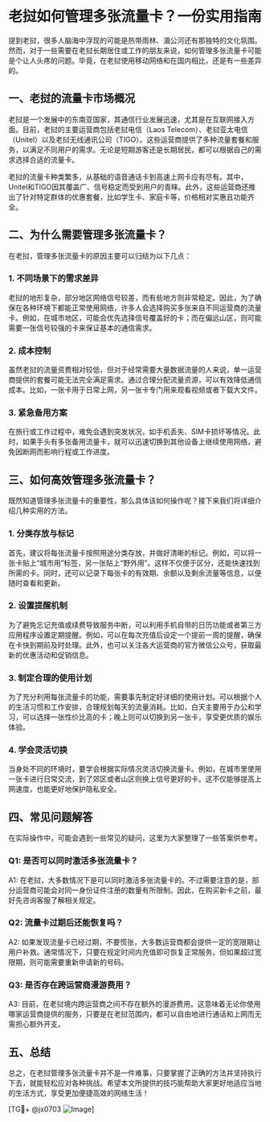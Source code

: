 # 老挝如何管理多张流量卡？一份实用指南

提到老挝，很多人脑海中浮现的可能是热带雨林、湄公河还有那独特的文化氛围。然而，对于一些需要在老挝长期居住或工作的朋友来说，如何管理多张流量卡可能是个让人头疼的问题。毕竟，在老挝使用移动网络和在国内相比，还是有一些差异的。

## 一、老挝的流量卡市场概况

老挝是一个发展中的东南亚国家，其通信行业发展迅速，尤其是在互联网接入方面。目前，老挝的主要运营商包括老挝电信（Laos Telecom）、老挝亚太电信（Unitel）以及老挝无线通讯公司（TIGO）。这些运营商提供了多种流量套餐和服务，以满足不同用户的需求。无论是短期游客还是长期居民，都可以根据自己的需求选择合适的流量卡。

老挝的流量卡种类繁多，从基础的语音通话卡到高速上网卡应有尽有。其中，Unitel和TIGO因其覆盖广、信号稳定而受到用户的青睐。此外，这些运营商还推出了针对特定群体的优惠套餐，比如学生卡、家庭卡等，价格相对实惠且功能齐全。

## 二、为什么需要管理多张流量卡？

在老挝，管理多张流量卡的原因主要可以归结为以下几点：

### 1. 不同场景下的需求差异

老挝的地形复杂，部分地区网络信号较差，而有些地方则非常稳定。因此，为了确保在各种环境下都能正常使用网络，许多人会选择购买多张来自不同运营商的流量卡。例如，在城市地区，可能会优先选择信号覆盖好的卡；而在偏远山区，则可能需要一张信号较强的卡来保证基本的通信需求。

### 2. 成本控制

虽然老挝的流量资费相对较低，但对于经常需要大量数据流量的人来说，单一运营商提供的套餐可能无法完全满足需求。通过合理分配流量资源，可以有效降低通信成本。比如，一张卡用于日常上网，另一张卡专门用来观看视频或者下载大文件。

### 3. 紧急备用方案

在旅行或工作过程中，难免会遇到突发状况，如手机丢失、SIM卡损坏等情况。此时，如果手头有多张备用流量卡，就可以迅速切换到其他设备上继续使用网络，避免因断网而影响行程或工作进度。

## 三、如何高效管理多张流量卡？

既然知道管理多张流量卡的重要性，那么具体该如何操作呢？接下来我们将详细介绍几种实用的方法。

### 1. 分类存放与标记

首先，建议将每张流量卡按照用途分类存放，并做好清晰的标记。例如，可以将一张卡贴上“城市用”标签，另一张贴上“野外用”。这样不仅便于区分，还能快速找到所需的卡。同时，还可以记录下每张卡的有效期、余额以及剩余流量等信息，以便随时查看和更新。

### 2. 设置提醒机制

为了避免忘记充值或续费导致服务中断，可以利用手机自带的日历功能或者第三方应用程序设置定期提醒。例如，可以在每次充值后设定一个提前一周的提醒，确保在卡快到期前及时处理。此外，也可以关注各大运营商的官方微信公众号，获取最新的优惠活动和促销信息。

### 3. 制定合理的使用计划

为了充分利用每张流量卡的功能，需要事先制定好详细的使用计划。可以根据个人的生活习惯和工作安排，合理规划每天的流量消耗。比如，白天主要用于办公和学习，可以选择一张性价比高的卡；晚上则可以切换到另一张卡，享受更优质的娱乐体验。

### 4. 学会灵活切换

当身处不同的环境时，要学会根据实际情况灵活切换流量卡。例如，在城市里使用一张卡进行日常交流，到了郊区或者山区则换上信号更好的卡。这不仅能够提高上网速度，也能更好地保护隐私安全。

## 四、常见问题解答

在实际操作中，可能会遇到一些常见的疑问，这里为大家整理了一些答案供参考。

### Q1: 是否可以同时激活多张流量卡？

A1: 在老挝，大多数情况下是可以同时激活多张流量卡的。不过需要注意的是，部分运营商可能会对同一身份证件注册的数量有所限制。因此，在购买新卡之前，最好先咨询客服了解相关规定。

### Q2: 流量卡过期后还能恢复吗？

A2: 如果发现流量卡已经过期，不要慌张，大多数运营商都会提供一定的宽限期让用户补救。通常情况下，只要在规定时间内充值即可恢复正常服务。但如果超过宽限期，则可能需要重新申请新的号码。

### Q3: 是否存在跨运营商漫游费用？

A3: 目前，在老挝境内跨运营商之间不存在额外的漫游费用。这意味着无论你使用哪家运营商提供的服务，只要是在老挝范围内，都可以自由地进行通话和上网而无需担心额外开支。

## 五、总结

总之，在老挝管理多张流量卡并不是一件难事，只要掌握了正确的方法并坚持执行下去，就能轻松应对各种挑战。希望本文所提供的技巧能帮助大家更好地适应当地的生活方式，享受更加便捷高效的网络生活！

[TG💪+ @jx0703 ![Image](https://github.com/user-attachments/assets/dbca1d08-cadb-493c-b0ec-ad6f7a83f270)]